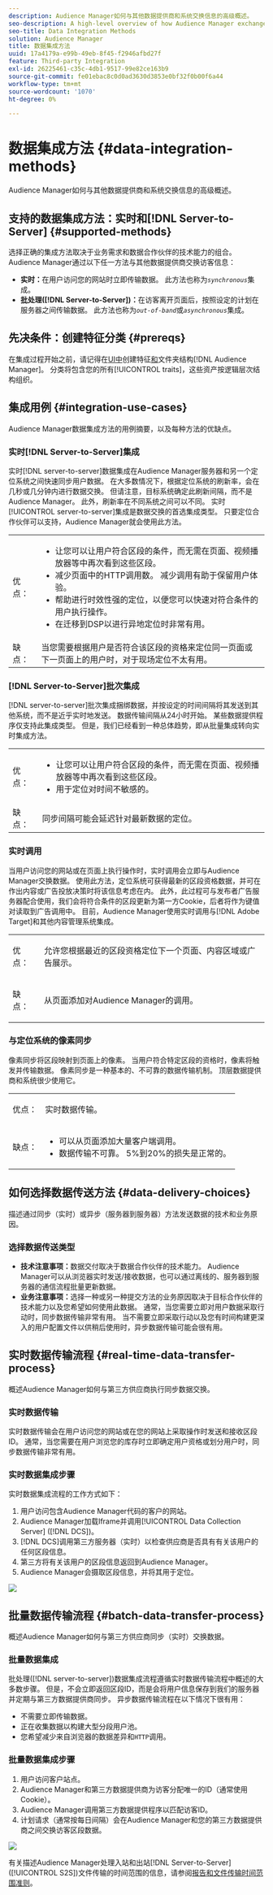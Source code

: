 ```yaml
---
description: Audience Manager如何与其他数据提供商和系统交换信息的高级概述。
seo-description: A high-level overview of how Audience Manager exchanges information with other data providers and systems.
seo-title: Data Integration Methods
solution: Audience Manager
title: 数据集成方法
uuid: 17a4179a-e99b-49eb-8f45-f2946afbd27f
feature: Third-party Integration
exl-id: 26225461-c35c-4db1-9517-99e82ce163b9
source-git-commit: fe01ebac8c0d0ad3630d3853e0bf32f0b00f6a44
workflow-type: tm+mt
source-wordcount: '1070'
ht-degree: 0%

---
```


# 数据集成方法 {#data-integration-methods}

Audience Manager如何与其他数据提供商和系统交换信息的高级概述。

## 支持的数据集成方法：实时和[!DNL Server-to-Server] {#supported-methods}

选择正确的集成方法取决于业务需求和数据合作伙伴的技术能力的组合。 Audience Manager通过以下任一方法与其他数据提供商交换访客信息：

* **实时：**&#x200B;在用户访问您的网站时立即传输数据。 此方法也称为&#x200B;*`synchronous`*&#x200B;集成。
* **批处理([!DNL Server-to-Server])：**&#x200B;在访客离开页面后，按照设定的计划在服务器之间传输数据。 此方法也称为&#x200B;*`out-of-band`*&#x200B;或&#x200B;*`asynchronous`*&#x200B;集成。

## 先决条件：创建特征分类 {#prereqs}

在集成过程开始之前，请记得在[&#x200B; UI中](../features/traits/create-onboarded-rule-based-traits.md)创建特征[和](../features/traits/trait-storage.md#create-trait-storage-folder)文件夹结构[!DNL Audience Manager]。 分类将包含您的所有[!UICONTROL traits]，这些资产按逻辑层次结构组织。

## 集成用例 {#integration-use-cases}

Audience Manager数据集成方法的用例摘要，以及每种方法的优缺点。

### 实时[!DNL Server-to-Server]集成

<!-- c_int_types_use_cases.xml -->

实时[!DNL server-to-server]数据集成在Audience Manager服务器和另一个定位系统之间快速同步用户数据。 在大多数情况下，根据定位系统的刷新率，会在几秒或几分钟内进行数据交换。 但请注意，目标系统确定此刷新间隔，而不是Audience Manager。 此外，刷新率在不同系统之间可以不同。 实时[!UICONTROL server-to-server]集成是数据交换的首选集成类型。 只要定位合作伙伴可以支持，Audience Manager就会使用此方法。

<table id="simpletable_5307DEC378E5486CB92A354287F33AD8"> 
 <tr class="strow">
  <td class="stentry"> <p>优点： </p></td>
  <td class="stentry"> 
   <ul id="ul_F251AFF8A2FA49D0849E36D7FAE87DE7"> 
    <li id="li_1737EBB1AD8844BD87E736BB4D8080EF">让您可以让用户符合区段的条件，而无需在页面、视频播放器等中再次看到这些区段。 </li>
    <li id="li_1C1F346CB7BD40508AA5A6918C6B8514"> 减少页面中的HTTP调用数。 减少调用有助于保留用户体验。 </li>
    <li id="li_046BF4568B104F53A0E5372568C957CD">帮助进行时效性强的定位，以便您可以快速对符合条件的用户执行操作。 </li>
    <li id="li_70F7AB19AC5D4A9AB80216A2B05163B8">在迁移到DSP以进行异地定位时非常有用。 </li>
   </ul></td>
 </tr>
 <tr class="strow">
  <td class="stentry"> 缺点：</td>
  <td class="stentry"> 当您需要根据用户是否符合该区段的资格来定位同一页面或下一页面上的用户时，对于现场定位不太有用。</td>
 </tr>
</table>

### [!DNL Server-to-Server]批次集成

[!DNL server-to-server]批次集成捆绑数据，并按设定的时间间隔将其发送到其他系统，而不是近乎实时地发送。 数据传输间隔从24小时开始。 某些数据提供程序仅支持此集成类型。 但是，我们已经看到一种总体趋势，即从批量集成转向实时集成方法。

<table id="simpletable_6878241639114DE68E61A251486C6317"> 
 <tr class="strow">
  <td class="stentry"> <p>优点： </p></td>
  <td class="stentry"> 
   <ul id="ul_1E9B48B06E764D3AB6F2D702EB4922DC"> 
    <li id="li_1CF0E018660347B3A5AF79160F74FBDB">让您可以让用户符合区段的条件，而无需在页面、视频播放器等中再次看到这些区段。 </li> 
    <li id="li_B6A9DF9C0D8B44A48F032F2FDB5B3956">用于定位对时间不敏感的。 </li>
   </ul></td>
 </tr>
 <tr class="strow">
  <td class="stentry"> 缺点：</td>
  <td class="stentry"> 同步间隔可能会延迟针对最新数据的定位。</td>
 </tr>
</table>

### 实时调用

当用户访问您的网站或在页面上执行操作时，实时调用会立即与Audience Manager交换数据。 使用此方法，定位系统可获得最新的区段资格数据，并可在作出内容或广告投放决策时将该信息考虑在内。 此外，此过程可与发布者广告服务器配合使用，我们会将符合条件的区段更新为第一方Cookie，后者将作为键值对读取到广告调用中。 目前，Audience Manager使用实时调用与[!DNL Adobe Target]和其他内容管理系统集成。

<table> 
 <tr>
  <td> <p>优点： </p></td>
  <td> <p> 允许您根据最近的区段资格定位下一个页面、内容区域或广告展示。 </p></td> 
 </tr> 
 <tr>
  <td> <p>缺点： </p></td>
  <td> <p>从页面添加对Audience Manager的调用。</p></td>
 </tr> 
</table>


### 与定位系统的像素同步

像素同步将区段映射到页面上的像素。 当用户符合特定区段的资格时，像素将触发并传输数据。 像素同步是一种基本的、不可靠的数据传输机制。 顶层数据提供商和系统很少使用它。

<table id="simpletable_39E4CD139CCF4417842AA28CDFFB6EB1"> 
 <tr class="strow">
  <td class="stentry"> <p>优点： </p></td>
  <td class="stentry"> <p> 实时数据传输。 </p></td> 
 </tr> 
 <tr class="strow">
  <td class="stentry"> <p>缺点： </p></td>
  <td class="stentry"> 
   <ul id="ul_5217EDC82434401493C2C96823C068E9"> 
    <li id="li_26EB0458CA1844908C005A47F55E50AC">可以从页面添加大量客户端调用。 </li>
    <li id="li_CD91F3DC92F2429293787D61506E5E04">数据传输不可靠。 5%到20%的损失是正常的。 </li>
   </ul></td>
 </tr> 
</table>

## 如何选择数据传送方法 {#data-delivery-choices}

描述通过同步（实时）或异步（服务器到服务器）方法发送数据的技术和业务原因。

<!-- c_int_delivery_choices.xml -->

### 选择数据传送类型

* **技术注意事项：**&#x200B;数据交付取决于数据合作伙伴的技术能力。 Audience Manager可以从浏览器实时发送/接收数据，也可以通过离线的、服务器到服务器的通信流程批量更新数据。
* **业务注意事项：**&#x200B;选择一种或另一种提交方法的业务原因取决于目标合作伙伴的技术能力以及您希望如何使用此数据。 通常，当您需要立即对用户数据采取行动时，同步数据传输非常有用。 当不需要立即采取行动以及您有时间构建更深入的用户配置文件以供稍后使用时，异步数据传输可能会很有用。

## 实时数据传输流程 {#real-time-data-transfer-process}

概述Audience Manager如何与第三方供应商执行同步数据交换。

### 实时数据传输

<!-- c_int_overview_sync.xml -->

实时数据传输会在用户访问您的网站或在您的网站上采取操作时发送和接收区段ID。 通常，当您需要在用户浏览您的库存时立即确定用户资格或划分用户时，同步数据传输非常有用。

### 实时数据集成步骤

实时数据集成流程的工作方式如下：

1. 用户访问包含Audience Manager代码的客户的网站。
1. Audience Manager加载Iframe并调用[!UICONTROL Data Collection Server] ([!DNL DCS])。
1. [!DNL DCS]调用第三方服务器（实时）以检查供应商是否具有有关该用户的任何区段信息。
1. 第三方将有关该用户的区段信息返回到Audience Manager。
1. Audience Manager会摄取区段信息，并将其用于定位。

![](assets/rt_reduce70.png)

## 批量数据传输流程 {#batch-data-transfer-process}

概述Audience Manager如何与第三方供应商同步（实时）交换数据。

### 批量数据集成

<!-- c_int_overview_async.xml -->

批处理([!DNL server-to-server])数据集成流程遵循实时数据传输流程中概述的大多数步骤。 但是，不会立即返回区段ID，而是会将用户信息保存到我们的服务器并定期与第三方数据提供商同步。 异步数据传输流程在以下情况下很有用：

* 不需要立即传输数据。
* 正在收集数据以构建大型分段用户池。
* 您希望减少来自浏览器的数据差异和`HTTP`调用。

### 批量数据集成步骤

1. 用户访问客户站点。
1. Audience Manager和第三方数据提供商为访客分配唯一的ID（通常使用Cookie）。
1. Audience Manager调用第三方数据提供程序以匹配访客ID。
1. 计划请求（通常按每日间隔）会在Audience Manager和您的第三方数据提供商之间交换访客区段数据。

![](assets/s2s_70.png)

有关描述Audience Manager处理入站和出站[!DNL Server-to-Server] ([!UICONTROL S2S])文件传输的时间范围的信息，请参阅[报告和文件传输时间范围准则](../reference/reporting-file-transfer-timeframe.md)。
